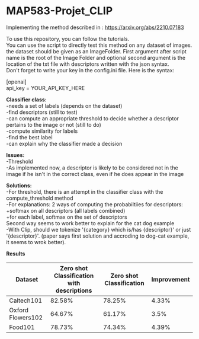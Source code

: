 # MAP583-Projet_CLIP  
Implementing the method described in : https://arxiv.org/abs/2210.07183      

To use this repository, you can follow the tutorials.  
You can use the script to directly test this method on any dataset of images. the dataset should be given as an ImageFolder. First argument after script name is the root of the Image Folder and optional second argument is the location of the txt file with descriptors written with the json syntax.  
Don't forget to write your key in the config.ini file. Here is the syntax:

[openai]  
api_key = YOUR_API_KEY_HERE


**Classifier class:**  
-needs a set of labels (depends on the dataset)  
-find descriptors (still to test)  
-can compute an appropriate threshold to decide whether a descriptor pertains to the image or not (still to do)  
-compute similarity for labels  
-find the best label  
-can explain why the classifier made a decision  


**Issues:**    
-Threshold  
-As implemented now, a descriptor is likely to be considered not in the image if he isn't in the correct class, even if he does appear in the image  


**Solutions:**  
-For threshold, there is an attempt in the classifier class with the compute_threshold method   
-For explanations:  2 ways of computing the probabiltiies for descriptors:  
	+softmax on all descriptors (all labels combined)  
	+for each label, softmax on the set of descriptors  
	Second way seems to work better to explain for the cat dog example  
-With Clip, should we tokenize '{category} which is/has {descriptor}' or just '{descriptor}'. (paper says first solution and accroding to dog-cat example, it seems to wrok better).  

**Results**  

| Dataset | Zero shot Classification with descriptions | Zero shot Classification | Improvement |  
| --------------- | ---------------| --------------- | --------------- |  
| Caltech101 | 82.58%  | 78.25% | 4.33% |
| Oxford Flowers102 | 64.67%   | 61.17% | 3.5% |
| Food101 | 78.73% | 74.34% | 4.39% |

